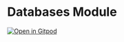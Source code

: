 # Databases Module

[![Open in Gitpod](https://gitpod.io/button/open-in-gitpod.svg)](https://gitpod-redirect.rijkvp.nl)
